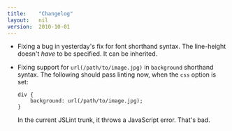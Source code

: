 ```yaml
---
title:    "Changelog"
layout:   nil
version:  2010-10-01
---
```

*	Fixing a bug in yesterday's fix for font shorthand syntax.  The
	line-height doesn't _have_ to be specified.  It can be inherited.

*	Fixing support for `url(/path/to/image.jpg)` in `background` shorthand
	syntax.  The following should pass linting now, when the `css` option
	is set:

		div {
			background:	url(/path/to/image.jpg);
		}
	
	In the current JSLint trunk, it throws a JavaScript error.  That's bad.
